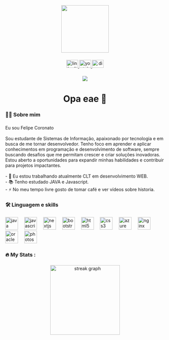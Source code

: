 <div align="center">
  <img height="150" src="https://iili.io/3gk5tGR.md.png"  />
</div>

###

<div align="center">
  <a href="https://www.linkedin.com/in/ocoronato/" target="_blank">
    <img src="https://raw.githubusercontent.com/maurodesouza/profile-readme-generator/master/src/assets/icons/social/linkedin/default.svg" width="37" height="25" alt="linkedin logo"  />
  </a>
  <a href="https://www.youtube.com/@ocoronato" target="_blank">
    <img src="https://raw.githubusercontent.com/maurodesouza/profile-readme-generator/master/src/assets/icons/social/youtube/default.svg" width="37" height="25" alt="youtube logo"  />
  </a>
  <a href="ocoronato" target="_blank">
    <img src="https://raw.githubusercontent.com/maurodesouza/profile-readme-generator/master/src/assets/icons/social/discord/default.svg" width="37" height="25" alt="discord logo"  />
  </a>
</div>

###

<div align="center">
  <img src="https://visitor-badge.laobi.icu/badge?page_id=ocoronato.ocoronato&"  />
</div>

###

<h1 align="center">Opa eae 👋</h1>

###

<h3 align="left">👩‍💻  Sobre mim</h3>

###

<p align="left">Eu sou Felipe Coronato<br><br>Sou estudante de Sistemas de Informação, apaixonado por tecnologia e em busca de me tornar desenvolvedor. Tenho foco em aprender e aplicar conhecimentos em programação e desenvolvimento de software, sempre buscando desafios que me permitam crescer e criar soluções inovadoras. Estou aberto a oportunidades para expandir minhas habilidades e contribuir para projetos impactantes.<br><br>- 🔭 Eu estou trabalhando atualmente CLT em desenvolvimento WEB.<br>- 📚 Tenho estudado JAVA e Javascript.<br>- ⚡ No meu tempo livre gosto de tomar café e ver vídeos sobre historia.</p>

###

<h3 align="left">🛠 Linguagem e skills</h3>

###

<div align="left">
  <img src="https://cdn.jsdelivr.net/gh/devicons/devicon/icons/java/java-original.svg" height="40" alt="java logo"  />
  <img width="12" />
  <img src="https://cdn.jsdelivr.net/gh/devicons/devicon/icons/javascript/javascript-original.svg" height="40" alt="javascript logo"  />
  <img width="12" />
  <img src="https://cdn.jsdelivr.net/gh/devicons/devicon/icons/nextjs/nextjs-original.svg" height="40" alt="nextjs logo"  />
  <img width="12" />
  <img src="https://cdn.jsdelivr.net/gh/devicons/devicon/icons/bootstrap/bootstrap-original.svg" height="40" alt="bootstrap logo"  />
  <img width="12" />
  <img src="https://cdn.jsdelivr.net/gh/devicons/devicon/icons/html5/html5-original.svg" height="40" alt="html5 logo"  />
  <img width="12" />
  <img src="https://cdn.jsdelivr.net/gh/devicons/devicon/icons/css3/css3-original.svg" height="40" alt="css3 logo"  />
  <img width="12" />
  <img src="https://cdn.jsdelivr.net/gh/devicons/devicon/icons/azure/azure-original.svg" height="40" alt="azure logo"  />
  <img width="12" />
  <img src="https://cdn.jsdelivr.net/gh/devicons/devicon/icons/nginx/nginx-original.svg" height="40" alt="nginx logo"  />
  <img width="12" />
  <img src="https://cdn.jsdelivr.net/gh/devicons/devicon/icons/oracle/oracle-original.svg" height="40" alt="oracle logo"  />
  <img width="12" />
  <img src="https://cdn.jsdelivr.net/gh/devicons/devicon/icons/photoshop/photoshop-plain.svg" height="40" alt="photoshop logo"  />
</div>

###

<h3 align="left">🔥   My Stats :</h3>

###

<div align="center">
  <img src="https://streak-stats.demolab.com?user=ocoronato&locale=en&mode=daily&theme=dark&hide_border=false&border_radius=5&order=3" height="220" alt="streak graph"  />
</div>

###
